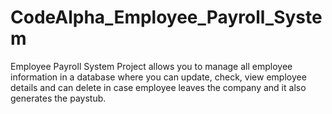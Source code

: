 # CodeAlpha_Employee_Payroll_System
Employee Payroll System  Project allows you to manage all employee information in a database where you can update, check, view employee details and can delete in case employee leaves the company and it also generates the paystub.
